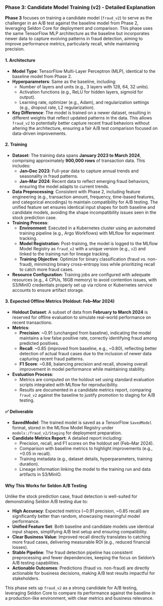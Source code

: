 ### Phase 3: Candidate Model Training (v2) - Detailed Explanation

**Phase 3** focuses on training a candidate model (`fraud_v2`) to serve as the challenger in an A/B test against the baseline model from Phase 2, leveraging Seldon Core for deployment and comparison. This phase uses the same TensorFlow MLP architecture as the baseline but incorporates newer data to capture evolving patterns in fraud detection, aiming to improve performance metrics, particularly recall, while maintaining precision.

#### 1. Architecture
- **Model Type**: TensorFlow Multi-Layer Perceptron (MLP), identical to the baseline model from Phase 2.
- **Hyperparameters**: Same as the baseline, including:
  - Number of layers and units (e.g., 3 layers with 128, 64, 32 units).
  - Activation functions (e.g., ReLU for hidden layers, sigmoid for output).
  - Learning rate, optimizer (e.g., Adam), and regularization settings (e.g., dropout rate, L2 regularization).
- **Key Difference**: The model is trained on a newer dataset, resulting in different weights that reflect updated patterns in the data. This allows `fraud_v2` to potentially better capture recent fraud behaviors without altering the architecture, ensuring a fair A/B test comparison focused on data-driven improvements.

#### 2. Training
- **Dataset**: The training data spans **January 2023 to March 2024**, comprising approximately **900,000 rows** of transaction data. This includes:
  - **Jan–Dec 2023**: Full-year data to capture annual trends and seasonality in fraud patterns.
  - **Jan–Mar 2024**: Recent data to reflect emerging fraud behaviors, ensuring the model adapts to current trends.
- **Data Preprocessing**: Consistent with Phase 2, including feature engineering (e.g., transaction amount, frequency, time-based features, and categorical encodings) to maintain compatibility for A/B testing. The unified feature set ensures identical input shapes for both baseline and candidate models, avoiding the shape incompatibility issues seen in the stock prediction case.
- **Training Process**:
  - **Environment**: Executed in a Kubernetes cluster using an automated training pipeline (e.g., Argo Workflows) with MLflow for experiment tracking.
  - **Model Registration**: Post-training, the model is logged to the MLflow Model Registry as `fraud_v2` with a unique version (e.g., `v2`) and linked to the training run for lineage tracking.
  - **Training Objective**: Optimize for binary classification (fraud vs. non-fraud), minimizing binary cross-entropy loss while prioritizing recall to catch more fraud cases.
- **Resource Configuration**: Training jobs are configured with adequate resources (e.g., 4 CPUs, 16GB memory) to avoid contention issues, with S3/MinIO credentials properly set up via rclone or Kubernetes service accounts to ensure artifact storage.

#### 3. Expected Offline Metrics (Holdout: Feb–Mar 2024)
- **Holdout Dataset**: A subset of data from **February to March 2024** is reserved for offline evaluation to simulate real-world performance on recent transactions.
- **Metrics**:
  - **Precision**: ~0.91 (unchanged from baseline), indicating the model maintains a low false positive rate, correctly identifying fraud among predicted positives.
  - **Recall**: ~0.85 (improved from baseline, e.g., ~0.80), reflecting better detection of actual fraud cases due to the inclusion of newer data capturing recent fraud patterns.
  - **F1 Score**: ~0.88, balancing precision and recall, showing overall improvement in model performance while maintaining stability.
- **Evaluation Process**:
  - Metrics are computed on the holdout set using standard evaluation scripts integrated with MLflow for reproducibility.
  - Results are documented in a candidate metrics report, comparing `fraud_v2` against the baseline to justify promotion to staging for A/B testing.

#### ✅ Deliverable
- **SavedModel**: The trained model is saved as a TensorFlow `SavedModel` format, stored in the MLflow Model Registry under `models:/fraud_v2/Staging` for deployment preparation.
- **Candidate Metrics Report**: A detailed report including:
  - Precision, recall, and F1 scores on the holdout set (Feb–Mar 2024).
  - Comparison with baseline metrics to highlight improvements (e.g., +0.05 in recall).
  - Training metadata (e.g., dataset details, hyperparameters, training duration).
  - Lineage information linking the model to the training run and data artifacts in S3/MinIO.

#### Why This Works for Seldon A/B Testing
Unlike the stock prediction case, fraud detection is well-suited for demonstrating Seldon A/B testing due to:
- **High Accuracy**: Expected metrics (~0.91 precision, ~0.85 recall) are significantly better than random, showcasing meaningful model performance.
- **Unified Feature Set**: Both baseline and candidate models use identical input shapes, simplifying A/B test setup and ensuring compatibility.
- **Clear Business Value**: Improved recall directly translates to catching more fraud cases, delivering measurable ROI (e.g., reduced financial losses).
- **Stable Pipeline**: The fraud detection pipeline has consistent preprocessing and fewer dependencies, keeping the focus on Seldon’s A/B testing capabilities.
- **Actionable Outcomes**: Predictions (fraud vs. non-fraud) are directly actionable for business decisions, making A/B test results impactful for stakeholders.

This phase sets up `fraud_v2` as a strong candidate for A/B testing, leveraging Seldon Core to compare its performance against the baseline in a production-like environment, with clear metrics and business relevance.